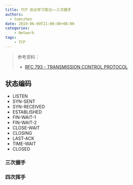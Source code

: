 ```yaml
---
title: TCP 协议学习笔记——三次握手
authors:
  - tomczhen
date: 2019-06-09T21:00:00+08:00
categories:
    - Network
tags:
    - TCP
---
```


> 参考资料：  
> * [RFC 793 - TRANSMISSION CONTROL PROTOCOL](https://tools.ietf.org/html/rfc793)

<!-- more -->

## 状态编码

* LISTEN
* SYN-SENT
* SYN-RECEIVED
* ESTABLISHED
* FIN-WAIT-1
* FIN-WAIT-2
* CLOSE-WAIT
* CLOSING
* LAST-ACK
* TIME-WAIT
* CLOSED

### 三次握手

### 四次挥手